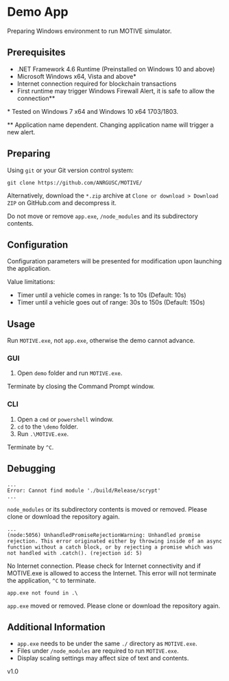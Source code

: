 # Demo App

Preparing Windows environment to run MOTIVE simulator.

## Prerequisites

- .NET Framework 4.6 Runtime (Preinstalled on Windows 10 and above)
- Microsoft Windows x64, Vista and above*
- Internet connection required for blockchain transactions
- First runtime may trigger Windows Firewall Alert, it is safe to allow the connection**

\* Tested on Windows 7 x64 and Windows 10 x64 1703/1803.

\*\* Application name dependent. Changing application name will trigger a new alert.

## Preparing

Using `git` or your Git version control system:

`git clone https://github.com/ANRGUSC/MOTIVE/`

Alternatively, download the `*.zip` archive at `Clone or download > Download ZIP` on GitHub.com and decompress it.

Do not move or remove `app.exe`, `/node_modules` and its subdirectory contents.

## Configuration

Configuration parameters will be presented for modification upon launching the application.

Value limitations:
- Timer until a vehicle comes in range: 1s to 10s (Default: 10s)
- Timer until a vehicle goes out of range: 30s to 150s (Default: 150s)

## Usage

Run `MOTIVE.exe`, not `app.exe`, otherwise the demo cannot advance.

### GUI

1. Open `demo` folder and run `MOTIVE.exe`.

Terminate by closing the Command Prompt window.

### CLI

1. Open a `cmd` or `powershell` window. 
2. `cd` to the `\demo` folder.
3. Run `.\MOTIVE.exe`.

Terminate by `^C`.

## Debugging

```
...
Error: Cannot find module './build/Release/scrypt'
...
```

`node_modules` or its subdirectory contents is moved or removed. Please clone or download the repository again.

```
...
(node:5056) UnhandledPromiseRejectionWarning: Unhandled promise rejection. This error originated either by throwing inside of an async function without a catch block, or by rejecting a promise which was not handled with .catch(). (rejection id: 5)
```

No Internet connection. Please check for Internet connectivity and if MOTIVE.exe is allowed to access the Internet. This error will not terminate the application, `^C` to terminate.

```
app.exe not found in .\
```

`app.exe` moved or removed. Please clone or download the repository again.

## 	Additional Information

- `app.exe` needs to be under the same `./` directory as `MOTIVE.exe`.
- Files under `/node_modules` are required to run `MOTIVE.exe`. 
- Display scaling settings may affect size of text and contents.

v1.0